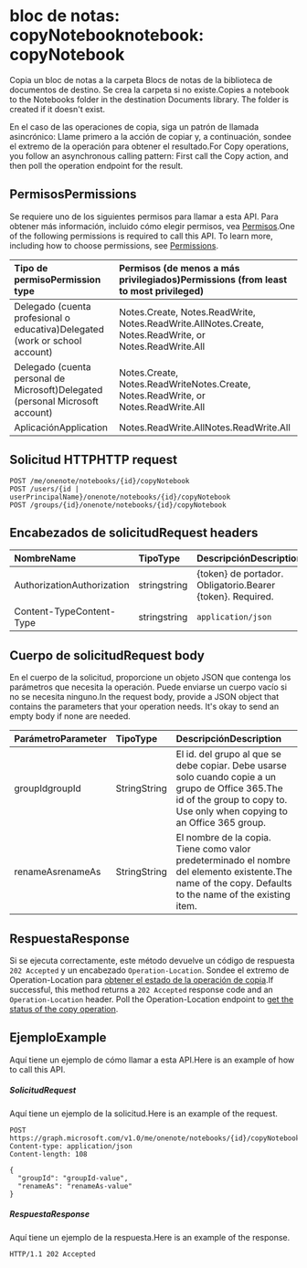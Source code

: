 # <a name="notebook-copynotebook"></a><span data-ttu-id="c31c8-101">bloc de notas: copyNotebook</span><span class="sxs-lookup"><span data-stu-id="c31c8-101">notebook: copyNotebook</span></span>
<span data-ttu-id="c31c8-p101">Copia un bloc de notas a la carpeta Blocs de notas de la biblioteca de documentos de destino. Se crea la carpeta si no existe.</span><span class="sxs-lookup"><span data-stu-id="c31c8-p101">Copies a notebook to the Notebooks folder in the destination Documents library. The folder is created if it doesn't exist.</span></span>

<span data-ttu-id="c31c8-104">En el caso de las operaciones de copia, siga un patrón de llamada asincrónico:  Llame primero a la acción de copiar y, a continuación, sondee el extremo de la operación para obtener el resultado.</span><span class="sxs-lookup"><span data-stu-id="c31c8-104">For Copy operations, you follow an asynchronous calling pattern:  First call the Copy action, and then poll the operation endpoint for the result.</span></span>

## <a name="permissions"></a><span data-ttu-id="c31c8-105">Permisos</span><span class="sxs-lookup"><span data-stu-id="c31c8-105">Permissions</span></span>
<span data-ttu-id="c31c8-p102">Se requiere uno de los siguientes permisos para llamar a esta API. Para obtener más información, incluido cómo elegir permisos, vea [Permisos](../../../concepts/permissions_reference.md).</span><span class="sxs-lookup"><span data-stu-id="c31c8-p102">One of the following permissions is required to call this API. To learn more, including how to choose permissions, see [Permissions](../../../concepts/permissions_reference.md).</span></span>

|<span data-ttu-id="c31c8-108">Tipo de permiso</span><span class="sxs-lookup"><span data-stu-id="c31c8-108">Permission type</span></span>      | <span data-ttu-id="c31c8-109">Permisos (de menos a más privilegiados)</span><span class="sxs-lookup"><span data-stu-id="c31c8-109">Permissions (from least to most privileged)</span></span>              |
|:--------------------|:---------------------------------------------------------|
|<span data-ttu-id="c31c8-110">Delegado (cuenta profesional o educativa)</span><span class="sxs-lookup"><span data-stu-id="c31c8-110">Delegated (work or school account)</span></span> | <span data-ttu-id="c31c8-111">Notes.Create, Notes.ReadWrite, Notes.ReadWrite.All</span><span class="sxs-lookup"><span data-stu-id="c31c8-111">Notes.Create, Notes.ReadWrite, or Notes.ReadWrite.All</span></span>    |
|<span data-ttu-id="c31c8-112">Delegado (cuenta personal de Microsoft)</span><span class="sxs-lookup"><span data-stu-id="c31c8-112">Delegated (personal Microsoft account)</span></span> | <span data-ttu-id="c31c8-113">Notes.Create, Notes.ReadWrite</span><span class="sxs-lookup"><span data-stu-id="c31c8-113">Notes.Create, Notes.ReadWrite, or Notes.ReadWrite.All</span></span>    |
|<span data-ttu-id="c31c8-114">Aplicación</span><span class="sxs-lookup"><span data-stu-id="c31c8-114">Application</span></span> | <span data-ttu-id="c31c8-115">Notes.ReadWrite.All</span><span class="sxs-lookup"><span data-stu-id="c31c8-115">Notes.ReadWrite.All</span></span> |

## <a name="http-request"></a><span data-ttu-id="c31c8-116">Solicitud HTTP</span><span class="sxs-lookup"><span data-stu-id="c31c8-116">HTTP request</span></span>
<!-- { "blockType": "ignored" } -->
```http
POST /me/onenote/notebooks/{id}/copyNotebook
POST /users/{id | userPrincipalName}/onenote/notebooks/{id}/copyNotebook
POST /groups/{id}/onenote/notebooks/{id}/copyNotebook
```
## <a name="request-headers"></a><span data-ttu-id="c31c8-117">Encabezados de solicitud</span><span class="sxs-lookup"><span data-stu-id="c31c8-117">Request headers</span></span>
| <span data-ttu-id="c31c8-118">Nombre</span><span class="sxs-lookup"><span data-stu-id="c31c8-118">Name</span></span>       | <span data-ttu-id="c31c8-119">Tipo</span><span class="sxs-lookup"><span data-stu-id="c31c8-119">Type</span></span> | <span data-ttu-id="c31c8-120">Descripción</span><span class="sxs-lookup"><span data-stu-id="c31c8-120">Description</span></span>|
|:---------------|:--------|:----------|
| <span data-ttu-id="c31c8-121">Authorization</span><span class="sxs-lookup"><span data-stu-id="c31c8-121">Authorization</span></span>  | <span data-ttu-id="c31c8-122">string</span><span class="sxs-lookup"><span data-stu-id="c31c8-122">string</span></span>  | <span data-ttu-id="c31c8-p103">{token} de portador. Obligatorio.</span><span class="sxs-lookup"><span data-stu-id="c31c8-p103">Bearer {token}. Required.</span></span> |
| <span data-ttu-id="c31c8-125">Content-Type</span><span class="sxs-lookup"><span data-stu-id="c31c8-125">Content-Type</span></span> | <span data-ttu-id="c31c8-126">string</span><span class="sxs-lookup"><span data-stu-id="c31c8-126">string</span></span> | `application/json` |

## <a name="request-body"></a><span data-ttu-id="c31c8-127">Cuerpo de solicitud</span><span class="sxs-lookup"><span data-stu-id="c31c8-127">Request body</span></span>
<span data-ttu-id="c31c8-p104">En el cuerpo de la solicitud, proporcione un objeto JSON que contenga los parámetros que necesita la operación. Puede enviarse un cuerpo vacío si no se necesita ninguno.</span><span class="sxs-lookup"><span data-stu-id="c31c8-p104">In the request body, provide a JSON object that contains the parameters that your operation needs. It's okay to send an empty body if none are needed.</span></span>

| <span data-ttu-id="c31c8-130">Parámetro</span><span class="sxs-lookup"><span data-stu-id="c31c8-130">Parameter</span></span>    | <span data-ttu-id="c31c8-131">Tipo</span><span class="sxs-lookup"><span data-stu-id="c31c8-131">Type</span></span>   |<span data-ttu-id="c31c8-132">Descripción</span><span class="sxs-lookup"><span data-stu-id="c31c8-132">Description</span></span>|
|:---------------|:--------|:----------|
|<span data-ttu-id="c31c8-133">groupId</span><span class="sxs-lookup"><span data-stu-id="c31c8-133">groupId</span></span>|<span data-ttu-id="c31c8-134">String</span><span class="sxs-lookup"><span data-stu-id="c31c8-134">String</span></span>|<span data-ttu-id="c31c8-p105">El id. del grupo al que se debe copiar. Debe usarse solo cuando copie a un grupo de Office 365.</span><span class="sxs-lookup"><span data-stu-id="c31c8-p105">The id of the group to copy to. Use only when copying to an Office 365 group.</span></span>|
|<span data-ttu-id="c31c8-137">renameAs</span><span class="sxs-lookup"><span data-stu-id="c31c8-137">renameAs</span></span>|<span data-ttu-id="c31c8-138">String</span><span class="sxs-lookup"><span data-stu-id="c31c8-138">String</span></span>|<span data-ttu-id="c31c8-p106">El nombre de la copia. Tiene como valor predeterminado el nombre del elemento existente.</span><span class="sxs-lookup"><span data-stu-id="c31c8-p106">The name of the copy. Defaults to the name of the existing item.</span></span> |

## <a name="response"></a><span data-ttu-id="c31c8-141">Respuesta</span><span class="sxs-lookup"><span data-stu-id="c31c8-141">Response</span></span>

<span data-ttu-id="c31c8-p107">Si se ejecuta correctamente, este método devuelve un código de respuesta `202 Accepted` y un encabezado `Operation-Location`. Sondee el extremo de Operation-Location para [obtener el estado de la operación de copia](onenoteOperation_get.md).</span><span class="sxs-lookup"><span data-stu-id="c31c8-p107">If successful, this method returns a `202 Accepted` response code and an `Operation-Location` header. Poll the Operation-Location endpoint to [get the status of the copy operation](onenoteOperation_get.md).</span></span>

## <a name="example"></a><span data-ttu-id="c31c8-144">Ejemplo</span><span class="sxs-lookup"><span data-stu-id="c31c8-144">Example</span></span>
<span data-ttu-id="c31c8-145">Aquí tiene un ejemplo de cómo llamar a esta API.</span><span class="sxs-lookup"><span data-stu-id="c31c8-145">Here is an example of how to call this API.</span></span>
##### <a name="request"></a><span data-ttu-id="c31c8-146">Solicitud</span><span class="sxs-lookup"><span data-stu-id="c31c8-146">Request</span></span>
<span data-ttu-id="c31c8-147">Aquí tiene un ejemplo de la solicitud.</span><span class="sxs-lookup"><span data-stu-id="c31c8-147">Here is an example of the request.</span></span>
<!-- {
  "blockType": "request",
  "name": "notebook_copynotebook"
}-->
```http
POST https://graph.microsoft.com/v1.0/me/onenote/notebooks/{id}/copyNotebook
Content-type: application/json
Content-length: 108

{
  "groupId": "groupId-value",
  "renameAs": "renameAs-value"
}
```

##### <a name="response"></a><span data-ttu-id="c31c8-148">Respuesta</span><span class="sxs-lookup"><span data-stu-id="c31c8-148">Response</span></span>
<span data-ttu-id="c31c8-149">Aquí tiene un ejemplo de la respuesta.</span><span class="sxs-lookup"><span data-stu-id="c31c8-149">Here is an example of the response.</span></span>
<!-- {
  "blockType": "response",
  "truncated": true,
  "@odata.type": "microsoft.graph.onenoteOperation"
} -->
```http
HTTP/1.1 202 Accepted
```

<!-- uuid: 8fcb5dbc-d5aa-4681-8e31-b001d5168d79
2015-10-25 14:57:30 UTC -->
<!-- {
  "type": "#page.annotation",
  "description": "notebook: copyNotebook",
  "keywords": "",
  "section": "documentation",
  "tocPath": ""
}-->
